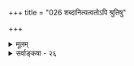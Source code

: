 +++
title = "026 शब्दानित्यत्वतोऽपि श्रुतिषु"

+++
<details><summary>मूलम्</summary>

शब्दानित्यत्वतोऽपि श्रुतिषु न विलयः स्यात् क्रमव्यक्तिनीत्या तन्नित्यत्वे च काव्यादिकमपि न कथं नित्यमित्यभ्युपैषि ।  
तस्मान्नित्यैकरूपक्रमनियमवशान्नित्यभावः श्रुतीनामीशोऽप्यध्यापको नः पर(मि)मतिचकितैर्वर्णनित्यत्वमुक्तम् ॥ २६ ॥
</details>

<details><summary>सर्वाङ्कषा - २६</summary>

ननु वर्णा यद्यनित्याः, तर्हि वेदप्रामाण्यस्य का गतिः ? इति विह्वलं सान्त्वयति -- शब्देत्यादि । **शब्दानित्यत्वतोऽपि** = शब्दस्यानित्यत्वमात्रात् **क्रमव्यक्तिनीत्या** = वर्णानां क्रमवर्तित्वनियमात् श्रुतिषु **विलयः** = हानिः काचित् न स्यात् । वर्णानां नित्यत्वमात्रान्न कोऽपि विशेषः । तन्नित्यत्वे च **काव्यादिकमपि** = कालिदासकृतरघुवंशादिकमपि नित्यमिति **कथम्** = कुतः नाभ्युपैषि । ननु रघुवंशकाव्यघटकवर्णा यद्यपि नित्याः, परन्तु वर्णानां क्रमयोजनरूपपदानि, पदानां क्रमयोजनरूपवाक्यानि च कालिदासेन योजितानीति तान्यनित्यानीति यदि, तर्हि वेदेऽपि आनुपूर्वी नियता, न केनापि योजितेत्यङ्गीकारमात्रेणेष्टसिद्धौ वर्णनित्यत्वं मास्तु नाम । तदिदमाह – **तस्मात्** = वर्णानामनित्यत्वेऽपि दोषाभावात् श्रुतीनाम् **नित्यैकरूपक्रमनियमवशात्** = नित्यः एकरूपश्च यः क्रमनियमः, तद्वशात् श्रुतीनाम् **नित्यभावः** = नित्यत्वम् ॥ 



ननु किमिदमुच्यते 'तण्डुलेऽप्याशा, बन्धुष्वपि प्रीतिः' इतिवद्वदति भवान् । वर्णास्त्वनित्याः, आनुपूर्वी तु नित्या, इति कथं संभवि ? आनुपूर्व्याः प्रत्येकवर्णानतिरिक्तत्वेन, वर्णानामनित्यत्वे, तदभिन्नानुपूर्वी परं कथं नित्या? इति चेत्, कथं भवान्निरीक्षसेऽस्मन्मुखात् आत्मान्यनित्यत्वम् ? ये वयम् परमात्मा हि जगतः कारणम्, वेदाश्च जगदन्तर्गता इति वदामः 'यतो वा इमानि भूतानि जायन्ते' इत्यादिश्रुत्या । ' प्रतिमन्वन्तरं चैषा श्रुतिरन्या विधीयते' इति स्मृत्या च जानीमः । **ईशोऽपि** = जगत्स्रष्टा परमेश्वरोऽपि नः अस्माकम् केवलम् अध्यापकः । सोऽपि पूर्वकल्पस्थं वेदं समानानुपूर्वीकं स्मृत्वा स्मृत्वा तत्तथैवाद्योपदिशति । ननु भोः ! किमुक्तम् ' स्मृत्वा स्मृत्वा' इति ? तस्य स्मरणमप्यस्ति, यो वेत्ति निखिलं प्रत्यक्षेण सदा? न, न, 'दृष्ट्वा दृष्ट्वा' इति पठ्यतां तर्हि । किं 'दृष्ट्वा' इति, नष्टं वेदं कथमपश्यत् सः ? 

नास्तिकस्त्वं भवान्मूर्खो ह्यसंभाष्यस्तु मादृशाम् । कोपेन पूरितं सर्वम् अस्तु तत्तु यथा तथा 

7 



387. 

718 

[ वायुपृथिव्योः स्पर्शनिरूपणम् ] 

नैवोष्णौ नापि शीतौ क्षितिसततगती तत्र तोयादियोगात् 

शीतत्वादिप्रतितीस्तदुपधिकतया तत्र तत्रैव दृष्टेः । 

आयुर्वेदे तुषारो मरुदिति कथनं त्वद्भिराप्यायिकाभिः 

वृद्धिहासौ समाद्यैर्भवत इति परं तच्चिकित्सानियत्यै ॥27॥ 

11 

महतां वचनं नैवोपहसामि कदाचन । तात्पर्यस्यापरिज्ञाने सर्वं हास्यास्पदं भवेत् ॥ सारतस्त्वत्र वक्तव्यं वेदा नः परमं धनम् । तस्य संरक्षणायैव ह्याचार्याः क्लेशमावहन् ॥ प्रवाहतस्तु नित्यत्वं वेदानां संमतं सताम् । व्याख्यातं तावतैवात्र सकलम्, विरमामहे ॥ 

अत एव - **परम्** = परं तु **अतिचकितैः** = वेदप्रामाण्यरक्षणसंरंभशंकितैः, भीतैश्च वैदिकैः **वर्णनित्यत्वम्** =वर्णानां नित्यत्वमुक्तम् । वर्णनित्यत्वमन्तरापि सुप्रतिष्ठितं वेदप्रामाण्यम् । इतरच पूर्वश्लोकान्त एवोक्तम् ॥ 

वेदान्तिनां किलास्माकं ब्रह्मान्यन्निखिलं जगत् । ब्रह्मजन्यत्वतोऽनित्यं न किञ्चिन्नित्यमिष्यते ॥ 

1 

नित्यानित्यव्यवहृतिः तथापि स्यात्कथंचन । स्थिरत्वक्षणिकत्वाभ्यां स्वतो वाथ प्रवाहतः ॥ औपाधिकी व्यवहृतिः सा स्यान्नूनं न चान्यथा । अधिकन्यूनकालेषु वर्तनाद्वा भवेत्तथा ॥ २६ ॥
</details>
